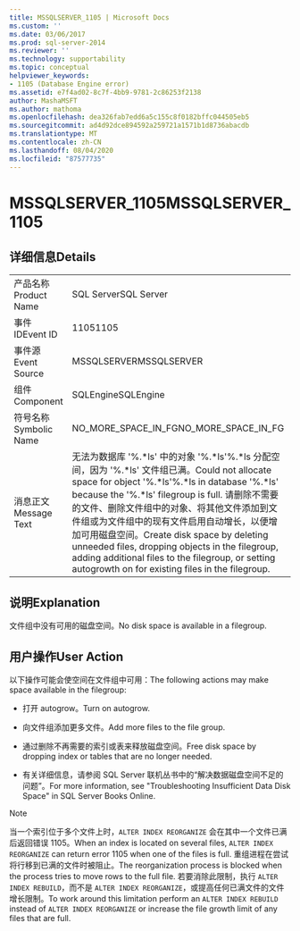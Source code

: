 ```yaml
---
title: MSSQLSERVER_1105 | Microsoft Docs
ms.custom: ''
ms.date: 03/06/2017
ms.prod: sql-server-2014
ms.reviewer: ''
ms.technology: supportability
ms.topic: conceptual
helpviewer_keywords:
- 1105 (Database Engine error)
ms.assetid: e7f4ad02-8c7f-4bb9-9781-2c86253f2138
author: MashaMSFT
ms.author: mathoma
ms.openlocfilehash: dea326fab7edd6a5c155c8f0182bffc044505eb5
ms.sourcegitcommit: ad4d92dce894592a259721a1571b1d8736abacdb
ms.translationtype: MT
ms.contentlocale: zh-CN
ms.lasthandoff: 08/04/2020
ms.locfileid: "87577735"
---
```

# <a name="mssqlserver_1105"></a><span data-ttu-id="1a5c3-102">MSSQLSERVER_1105</span><span class="sxs-lookup"><span data-stu-id="1a5c3-102">MSSQLSERVER_1105</span></span>
    
## <a name="details"></a><span data-ttu-id="1a5c3-103">详细信息</span><span class="sxs-lookup"><span data-stu-id="1a5c3-103">Details</span></span>  
  
|||  
|-|-|  
|<span data-ttu-id="1a5c3-104">产品名称</span><span class="sxs-lookup"><span data-stu-id="1a5c3-104">Product Name</span></span>|<span data-ttu-id="1a5c3-105">SQL Server</span><span class="sxs-lookup"><span data-stu-id="1a5c3-105">SQL Server</span></span>|  
|<span data-ttu-id="1a5c3-106">事件 ID</span><span class="sxs-lookup"><span data-stu-id="1a5c3-106">Event ID</span></span>|<span data-ttu-id="1a5c3-107">1105</span><span class="sxs-lookup"><span data-stu-id="1a5c3-107">1105</span></span>|  
|<span data-ttu-id="1a5c3-108">事件源</span><span class="sxs-lookup"><span data-stu-id="1a5c3-108">Event Source</span></span>|<span data-ttu-id="1a5c3-109">MSSQLSERVER</span><span class="sxs-lookup"><span data-stu-id="1a5c3-109">MSSQLSERVER</span></span>|  
|<span data-ttu-id="1a5c3-110">组件</span><span class="sxs-lookup"><span data-stu-id="1a5c3-110">Component</span></span>|<span data-ttu-id="1a5c3-111">SQLEngine</span><span class="sxs-lookup"><span data-stu-id="1a5c3-111">SQLEngine</span></span>|  
|<span data-ttu-id="1a5c3-112">符号名称</span><span class="sxs-lookup"><span data-stu-id="1a5c3-112">Symbolic Name</span></span>|<span data-ttu-id="1a5c3-113">NO_MORE_SPACE_IN_FG</span><span class="sxs-lookup"><span data-stu-id="1a5c3-113">NO_MORE_SPACE_IN_FG</span></span>|  
|<span data-ttu-id="1a5c3-114">消息正文</span><span class="sxs-lookup"><span data-stu-id="1a5c3-114">Message Text</span></span>|<span data-ttu-id="1a5c3-115">无法为数据库 '%.\*ls' 中的对象 '%.\*ls'%.\*ls 分配空间，因为 '%.\*ls' 文件组已满。</span><span class="sxs-lookup"><span data-stu-id="1a5c3-115">Could not allocate space for object '%.\*ls'%.\*ls in database '%.\*ls' because the '%.\*ls' filegroup is full.</span></span> <span data-ttu-id="1a5c3-116">请删除不需要的文件、删除文件组中的对象、将其他文件添加到文件组或为文件组中的现有文件启用自动增长，以便增加可用磁盘空间。</span><span class="sxs-lookup"><span data-stu-id="1a5c3-116">Create disk space by deleting unneeded files, dropping objects in the filegroup, adding additional files to the filegroup, or setting autogrowth on for existing files in the filegroup.</span></span>|  
  
## <a name="explanation"></a><span data-ttu-id="1a5c3-117">说明</span><span class="sxs-lookup"><span data-stu-id="1a5c3-117">Explanation</span></span>  
 <span data-ttu-id="1a5c3-118">文件组中没有可用的磁盘空间。</span><span class="sxs-lookup"><span data-stu-id="1a5c3-118">No disk space is available in a filegroup.</span></span>  
  
## <a name="user-action"></a><span data-ttu-id="1a5c3-119">用户操作</span><span class="sxs-lookup"><span data-stu-id="1a5c3-119">User Action</span></span>  
 <span data-ttu-id="1a5c3-120">以下操作可能会使空间在文件组中可用：</span><span class="sxs-lookup"><span data-stu-id="1a5c3-120">The following actions may make space available in the filegroup:</span></span>  
  
-   <span data-ttu-id="1a5c3-121">打开 autogrow。</span><span class="sxs-lookup"><span data-stu-id="1a5c3-121">Turn on autogrow.</span></span>  
  
-   <span data-ttu-id="1a5c3-122">向文件组添加更多文件。</span><span class="sxs-lookup"><span data-stu-id="1a5c3-122">Add more files to the file group.</span></span>  
  
-   <span data-ttu-id="1a5c3-123">通过删除不再需要的索引或表来释放磁盘空间。</span><span class="sxs-lookup"><span data-stu-id="1a5c3-123">Free disk space by dropping index or tables that are no longer needed.</span></span>  
  
-   <span data-ttu-id="1a5c3-124">有关详细信息，请参阅 SQL Server 联机丛书中的“解决数据磁盘空间不足的问题”。</span><span class="sxs-lookup"><span data-stu-id="1a5c3-124">For more information, see "Troubleshooting Insufficient Data Disk Space" in SQL Server Books Online.</span></span>  
  
> [!NOTE]  
>  <span data-ttu-id="1a5c3-125">当一个索引位于多个文件上时，`ALTER INDEX REORGANIZE` 会在其中一个文件已满后返回错误 1105。</span><span class="sxs-lookup"><span data-stu-id="1a5c3-125">When an index is located on several files, `ALTER INDEX REORGANIZE` can return error 1105 when one of the files is full.</span></span> <span data-ttu-id="1a5c3-126">重组进程在尝试将行移到已满的文件时被阻止。</span><span class="sxs-lookup"><span data-stu-id="1a5c3-126">The reorganization process is blocked when the process tries to move rows to the full file.</span></span> <span data-ttu-id="1a5c3-127">若要消除此限制，执行 `ALTER INDEX REBUILD`，而不是 `ALTER INDEX REORGANIZE`，或提高任何已满文件的文件增长限制。</span><span class="sxs-lookup"><span data-stu-id="1a5c3-127">To work around this limitation perform an `ALTER INDEX REBUILD` instead of `ALTER INDEX REORGANIZE` or increase the file growth limit of any files that are full.</span></span>  
  
  
